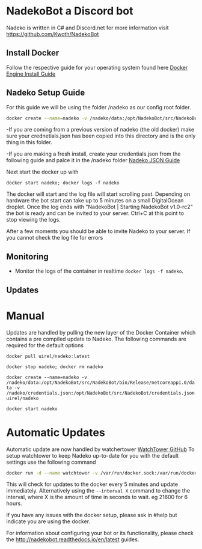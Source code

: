 # NadekoBot a Discord bot 
Nadeko is written in C# and Discord.net for more information visit <https://github.com/Kwoth/NadekoBot>

## Install Docker
Follow the respective guide for your operating system found here [Docker Engine Install Guide](https://docs.docker.com/engine/installation/)

## Nadeko Setup Guide
For this guide we will be using the folder /nadeko as our config root folder.

```bash
docker create --name=nadeko -v /nadeko/data:/opt/NadekoBot/src/NadekoBot/bin/Release/netcoreapp1.0/data -v /nadeko/credentials.json:/opt/NadekoBot/src/NadekoBot/credentials.json uirel/nadeko
```
-If you are coming from a previous version of nadeko (the old docker) make sure your crednetials.json has been copied into this directory and is the only thing in this folder. 

-If you are making a fresh install, create your credentials.json from the following guide and palce it in the /nadeko folder [Nadeko JSON Guide](http://nadekobot.readthedocs.io/en/latest/JSON%20Explanations/)

Next start the docker up with 

`docker start nadeko; docker logs -f nadeko`

The docker will start and the log file will start scrolling past. Depending on hardware the bot start can take up to 5 minutes on a small DigitalOcean droplet.
Once the log ends with "NadekoBot | Starting NadekoBot v1.0-rc2" the bot is ready and can be invited to your server. Ctrl+C at this point to stop viewing the logs.

After a few moments you should be able to invite Nadeko to your server. If you cannot check the log file for errors 

## Monitoring

* Monitor the logs of the container in realtime `docker logs -f nadeko`.

## Updates

# Manual
Updates are handled by pulling the new layer of the Docker Container which contains a pre compiled update to Nadeko.
The following commands are required for the default options

`docker pull uirel/nadeko:latest`

`docker stop nadeko; docker rm nadeko`

`docker create --name=nadeko -v /nadeko/data:/opt/NadekoBot/src/NadekoBot/bin/Release/netcoreapp1.0/data -v /nadeko/credentials.json:/opt/NadekoBot/src/NadekoBot/credentials.json uirel/nadeko`

`docker start nadeko`


# Automatic Updates
Automatic update are now handled by watchertower [WatchTower GitHub](https://github.com/CenturyLinkLabs/watchtower)
To setup watchtower to keep Nadeko up-to-date for you with the default settings use the following command

```bash
docker run -d --name watchtower -v /var/run/docker.sock:/var/run/docker.sock centurylink/watchtower --cleanup nadeko
```

This will check for updates to the docker every 5 minutes and update immediately. Alternatively using the `--interval X` command to change the interval, where X is the amount of time in seconds to wait. eg 21600 for 6 hours.


If you have any issues with the docker setup, please ask in #help but indicate you are using the docker.

For information about configuring your bot or its functionality, please check the <http://nadekobot.readthedocs.io/en/latest> guides.

